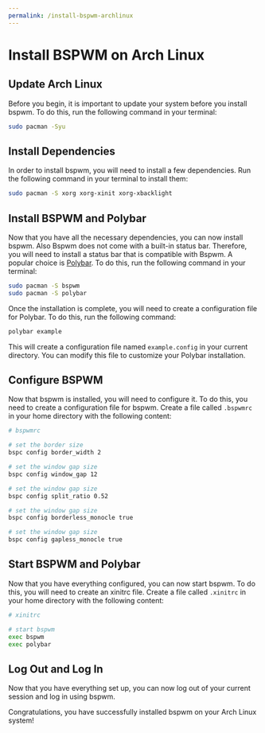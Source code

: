 ```yaml
---
permalink: /install-bspwm-archlinux
---
```


# **Install BSPWM on Arch Linux**

## Update Arch Linux

Before you begin, it is important to update your system before you install bspwm. To do this, run the following command in your terminal:

```sh
sudo pacman -Syu
```

## Install Dependencies

In order to install bspwm, you will need to install a few dependencies. Run the following command in your terminal to install them:

```sh
sudo pacman -S xorg xorg-xinit xorg-xbacklight
```

## Install BSPWM and Polybar

Now that you have all the necessary dependencies, you can now install bspwm. Also Bspwm does not come with a built-in status bar. Therefore, you will need to install a status bar that is compatible with Bspwm. A popular choice is [Polybar](https://github.com/jaagr/polybar). To do this, run the following command in your terminal:

```sh
sudo pacman -S bspwm
sudo pacman -S polybar
```

Once the installation is complete, you will need to create a configuration file for Polybar. To do this, run the following command:

```sh
polybar example
```

This will create a configuration file named `example.config` in your current directory. You can modify this file to customize your Polybar installation.


## Configure BSPWM

Now that bspwm is installed, you will need to configure it. To do this, you need to create a configuration file for bspwm. Create a file called `.bspwmrc` in your home directory with the following content:

```sh
# bspwmrc

# set the border size
bspc config border_width 2

# set the window gap size
bspc config window_gap 12

# set the window gap size
bspc config split_ratio 0.52

# set the window gap size
bspc config borderless_monocle true

# set the window gap size
bspc config gapless_monocle true
```

## Start BSPWM and Polybar

Now that you have everything configured, you can now start bspwm. To do this, you will need to create an xinitrc file. Create a file called `.xinitrc` in your home directory with the following content:

```sh
# xinitrc

# start bspwm
exec bspwm
exec polybar
```

## Log Out and Log In

Now that you have everything set up, you can now log out of your current session and log in using bspwm. 

Congratulations, you have successfully installed bspwm on your Arch Linux system!